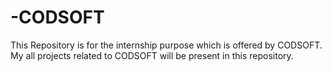 # -CODSOFT
This Repository is for the internship purpose which is offered by CODSOFT. My all projects related to CODSOFT will be present in this repository.

